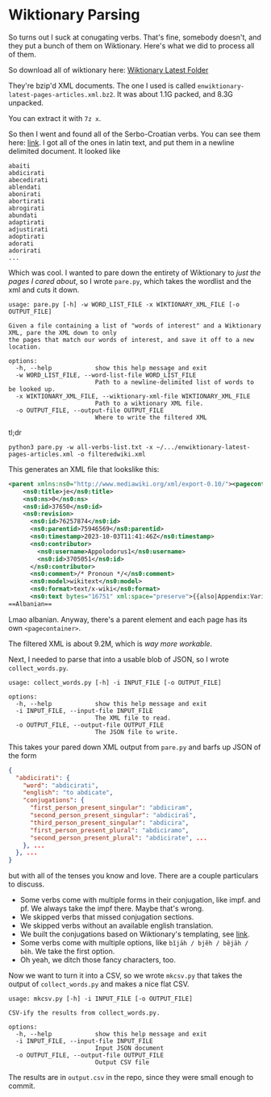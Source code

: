 # Wiktionary Parsing

So turns out I suck at conugating verbs. That's fine, somebody doesn't, and they put a bunch of them on Wiktionary. Here's what we did to process all of them.

So download all of wiktionary here: [Wiktionary Latest Folder](https://dumps.wikimedia.org/enwiktionary/latest/)

They're bzip'd XML documents. The one I used is called `enwiktionary-latest-pages-articles.xml.bz2`. It was about 1.1G packed, and 8.3G unpacked.

You can extract it with `7z x`.

So then I went and found all of the Serbo-Croatian verbs. You can see them here: [link](https://en.wiktionary.org/wiki/Category:Serbo-Croatian_verbs). I got all of the ones in latin text, and put them in a newline delimited document. It looked like

```
abaiti
abdicirati
abecedirati
ablendati
abonirati
abortirati
abrogirati
abundati
adaptirati
adjustirati
adoptirati
adorati
adorirati
...
```

Which was cool. I wanted to pare down the entirety of Wiktionary to _just the pages I cared about_, so I wrote `pare.py`, which takes the wordlist and the xml and cuts it down.

```shell
usage: pare.py [-h] -w WORD_LIST_FILE -x WIKTIONARY_XML_FILE [-o OUTPUT_FILE]

Given a file containing a list of "words of interest" and a Wiktionary XML, pare the XML down to only
the pages that match our words of interest, and save it off to a new location.

options:
  -h, --help            show this help message and exit
  -w WORD_LIST_FILE, --word-list-file WORD_LIST_FILE
                        Path to a newline-delimited list of words to be looked up.
  -x WIKTIONARY_XML_FILE, --wiktionary-xml-file WIKTIONARY_XML_FILE
                        Path to a wiktionary XML file.
  -o OUTPUT_FILE, --output-file OUTPUT_FILE
                        Where to write the filtered XML
```

tl;dr

```shell
python3 pare.py -w all-verbs-list.txt -x ~/.../enwiktionary-latest-pages-articles.xml -o filteredwiki.xml
```

This generates an XML file that lookslike this:

```xml
<parent xmlns:ns0="http://www.mediawiki.org/xml/export-0.10/"><pagecontainer><ns0:page>
    <ns0:title>je</ns0:title>
    <ns0:ns>0</ns0:ns>
    <ns0:id>37650</ns0:id>
    <ns0:revision>
      <ns0:id>76257874</ns0:id>
      <ns0:parentid>75946569</ns0:parentid>
      <ns0:timestamp>2023-10-03T11:41:46Z</ns0:timestamp>
      <ns0:contributor>
        <ns0:username>Appolodorus1</ns0:username>
        <ns0:id>3705051</ns0:id>
      </ns0:contributor>
      <ns0:comment>/* Pronoun */</ns0:comment>
      <ns0:model>wikitext</ns0:model>
      <ns0:format>text/x-wiki</ns0:format>
      <ns0:text bytes="16751" xml:space="preserve">{{also|Appendix:Variations of "je"}}
==Albanian==
```

Lmao albanian. Anyway, there's a parent element and each page has its own `<pagecontainer>`.

The filtered XML is about 9.2M, which is _way more workable_.

Next, I needed to parse that into a usable blob of JSON, so I wrote `collect_words.py`.

```shell
usage: collect_words.py [-h] -i INPUT_FILE [-o OUTPUT_FILE]

options:
  -h, --help            show this help message and exit
  -i INPUT_FILE, --input-file INPUT_FILE
                        The XML file to read.
  -o OUTPUT_FILE, --output-file OUTPUT_FILE
                        The JSON file to write.
```

This takes your pared down XML output from `pare.py` and barfs up JSON of the form

```json
{
  "abdicirati": {
    "word": "abdicirati",
    "english": "to abdicate",
    "conjugations": {
      "first_person_present_singular": "abdiciram",
      "second_person_present_singular": "abdiciraš",
      "third_person_present_singular": "abdicira",
      "first_person_present_plural": "abdiciramo",
      "second_person_present_plural": "abdicirate", ...
    }, ...
  }, ...
}

```

but with all of the tenses you know and love. There are a couple particulars to discuss.

- Some verbs come with multiple forms in their conjugation, like impf. and pf. We always take the impf there. Maybe that's wrong.
- We skipped verbs that missed conjugation sections.
- We skipped verbs without an available english translation.
- We built the conjugations based on Wiktionary's templating, see [link](https://en.wiktionary.org/wiki/Template:sh-conj).
- Some verbs come with multiple options, like `bȉjāh / bjȅh / bȅjāh / bȅh`. We take the first option.
- Oh yeah, we ditch those fancy characters, too.

Now we want to turn it into a CSV, so we wrote `mkcsv.py` that takes the output of `collect_words.py` and makes a nice flat CSV.

```shell
usage: mkcsv.py [-h] -i INPUT_FILE [-o OUTPUT_FILE]

CSV-ify the results from collect_words.py.

options:
  -h, --help            show this help message and exit
  -i INPUT_FILE, --input-file INPUT_FILE
                        Input JSON document
  -o OUTPUT_FILE, --output-file OUTPUT_FILE
                        Output CSV file
```

The results are in `output.csv` in the repo, since they were small enough to commit.
